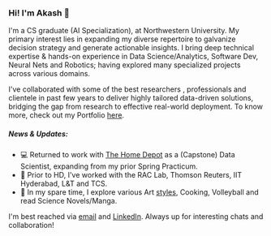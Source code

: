 ### Hi! I'm Akash 👋

I'm a CS graduate (AI Specialization), at Northwestern University. My primary interest lies in expanding my diverse repertoire to galvanize decision strategy and generate actionable insights. I bring deep technical expertise & hands-on experience in Data Science/Analytics, Software Dev, Neural Nets and Robotics; having explored many specialized projects across various domains. 

I've collaborated with some of the best researchers , professionals and clientele in past few years to deliver highly tailored data-driven solutions, bridging the gap from research to effective real-world deployment. To know more, check out my Portfolio [here](https://github.com/gvsakash/gvsakash/blob/master/projects.md).

##### News & Updates: 
* 💻 Returned to work with [The Home Depot](https://corporate.homedepot.com) as a (Capstone) Data Scientist, expanding from my prior Spring Practicum. 
* 🏢 Prior to HD, I've worked with the RAC Lab, Thomson Reuters, IIT Hyderabad, L&T and TCS.
* 🏐 In my spare time, I explore various Art [styles](https://www.instagram.com/gvsakash), Cooking, Volleyball and read Science Novels/Manga.  
 
I'm best reached via [email](gvsakash@u.northwestern.edu) and [LinkedIn](linkedin.com/in/gvsakash). Always up for interesting chats and collaboration!

<!--
**gvsakash/gvsakash** is a ✨ _special_ ✨ repository because its `README.md` (this file) appears on your GitHub profile.
[![My github stats](https://github-readme-stats.vercel.app/api?username=gvsakash)](https://github.com/gvsakash/github-readme-stats)
!-->


